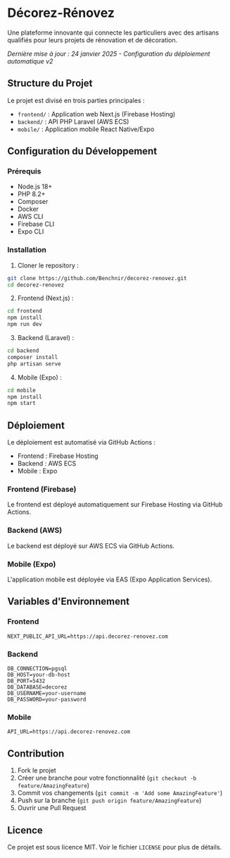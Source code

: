 # Décorez-Rénovez

Une plateforme innovante qui connecte les particuliers avec des artisans qualifiés pour leurs projets de rénovation et de décoration.

*Dernière mise à jour : 24 janvier 2025 - Configuration du déploiement automatique v2*

## Structure du Projet

Le projet est divisé en trois parties principales :

- `frontend/` : Application web Next.js (Firebase Hosting)
- `backend/` : API PHP Laravel (AWS ECS)
- `mobile/` : Application mobile React Native/Expo

## Configuration du Développement

### Prérequis

- Node.js 18+
- PHP 8.2+
- Composer
- Docker
- AWS CLI
- Firebase CLI
- Expo CLI

### Installation

1. Cloner le repository :
```bash
git clone https://github.com/Benchnir/decorez-renovez.git
cd decorez-renovez
```

2. Frontend (Next.js) :
```bash
cd frontend
npm install
npm run dev
```

3. Backend (Laravel) :
```bash
cd backend
composer install
php artisan serve
```

4. Mobile (Expo) :
```bash
cd mobile
npm install
npm start
```

## Déploiement

Le déploiement est automatisé via GitHub Actions :
- Frontend : Firebase Hosting
- Backend : AWS ECS
- Mobile : Expo

### Frontend (Firebase)

Le frontend est déployé automatiquement sur Firebase Hosting via GitHub Actions.

### Backend (AWS)

Le backend est déployé sur AWS ECS via GitHub Actions.

### Mobile (Expo)

L'application mobile est déployée via EAS (Expo Application Services).

## Variables d'Environnement

### Frontend
```
NEXT_PUBLIC_API_URL=https://api.decorez-renovez.com
```

### Backend
```
DB_CONNECTION=pgsql
DB_HOST=your-db-host
DB_PORT=5432
DB_DATABASE=decorez
DB_USERNAME=your-username
DB_PASSWORD=your-password
```

### Mobile
```
API_URL=https://api.decorez-renovez.com
```

## Contribution

1. Fork le projet
2. Créer une branche pour votre fonctionnalité (`git checkout -b feature/AmazingFeature`)
3. Commit vos changements (`git commit -m 'Add some AmazingFeature'`)
4. Push sur la branche (`git push origin feature/AmazingFeature`)
5. Ouvrir une Pull Request

## Licence

Ce projet est sous licence MIT. Voir le fichier `LICENSE` pour plus de détails.
